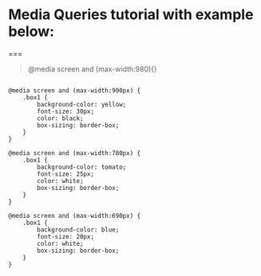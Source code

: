 # Media Queries tutorial with example below:

===

> @media screen and (max-width:980){}

```

@media screen and (max-width:900px) {
    .box1 {
        background-color: yellow;
        font-size: 30px;
        color: black;
        box-sizing: border-box;
    }
}

@media screen and (max-width:780px) {
    .box1 {
        background-color: tomato;
        font-size: 25px;
        color: white;
        box-sizing: border-box;
    }
}

@media screen and (max-width:690px) {
    .box1 {
        background-color: blue;
        font-size: 20px;
        color: white;
        box-sizing: border-box;
    }
}
```
